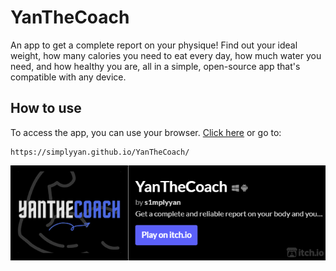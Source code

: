 # YanTheCoach
An app to get a complete report on your physique! Find out your ideal weight, how many calories you need to eat every day, how much water you need, and how healthy you are, all in a simple, open-source app that's compatible with any device.

## How to use
To access the app, you can use your browser. [Click here](https://simplyyan.github.io/YanTheCoach/) or go to:
```
https://simplyyan.github.io/YanTheCoach/
```

<a href="https://s1mplyyan.itch.io/yanthecoach"><img src="https://raw.githubusercontent.com/simplyYan/YanTheCoach/main/itch.png"></a>

